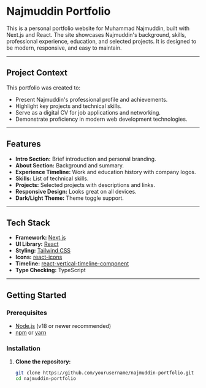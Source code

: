 # Najmuddin Portfolio

This is a personal portfolio website for Muhammad Najmuddin, built with Next.js and React. The site showcases Najmuddin's background, skills, professional experience, education, and selected projects. It is designed to be modern, responsive, and easy to maintain.

---

## Project Context

This portfolio was created to:
- Present Najmuddin's professional profile and achievements.
- Highlight key projects and technical skills.
- Serve as a digital CV for job applications and networking.
- Demonstrate proficiency in modern web development technologies.

---

## Features

- **Intro Section:** Brief introduction and personal branding.
- **About Section:** Background and summary.
- **Experience Timeline:** Work and education history with company logos.
- **Skills:** List of technical skills.
- **Projects:** Selected projects with descriptions and links.
- **Responsive Design:** Looks great on all devices.
- **Dark/Light Theme:** Theme toggle support.

---

## Tech Stack

- **Framework:** [Next.js](https://nextjs.org/)
- **UI Library:** [React](https://react.dev/)
- **Styling:** [Tailwind CSS](https://tailwindcss.com/)
- **Icons:** [react-icons](https://react-icons.github.io/react-icons/)
- **Timeline:** [react-vertical-timeline-component](https://github.com/stephane-monnot/react-vertical-timeline)
- **Type Checking:** TypeScript

---

## Getting Started

### Prerequisites

- [Node.js](https://nodejs.org/) (v18 or newer recommended)
- [npm](https://www.npmjs.com/) or [yarn](https://yarnpkg.com/)

### Installation

1. **Clone the repository:**
   ```sh
   git clone https://github.com/yourusername/najmuddin-portfolio.git
   cd najmuddin-portfolio
